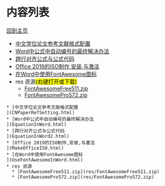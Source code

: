 
# 内容列表

[回到主页](https://charleechan.github.io/MyWiki)

* [中文学位论文参考文献格式配置
](CNPaperRefSetting.html)
* [Word中公式中自动编号的最终解决办法
](EquationInWord.html)
* [跨行对齐公式与公式代码
](EquationInWord2.html)
* [Office 2019的ISO制作,安装,与激活
](MakeOfficeISO.html)
* [在Word中使用FontAwesome图标
](UseFontAwesomeInWord.html)
* res 资源<mark>(右键打开或下载)</mark>
  * [FontAwesomeFree511.zip](res/FontAwesomeFree511.zip)
  * [FontAwesomePro572.zip](res/FontAwesomePro572.zip)


```mind:height=300,title=内容概要,color
* [中文学位论文参考文献格式配置
](CNPaperRefSetting.html)
* [Word中公式中自动编号的最终解决办法
](EquationInWord.html)
* [跨行对齐公式与公式代码
](EquationInWord2.html)
* [Office 2019的ISO制作,安装,与激活
](MakeOfficeISO.html)
* [在Word中使用FontAwesome图标
](UseFontAwesomeInWord.html)
* res 资源
  * [FontAwesomeFree511.zip](res/FontAwesomeFree511.zip)
  * [FontAwesomePro572.zip](res/FontAwesomePro572.zip)
```

